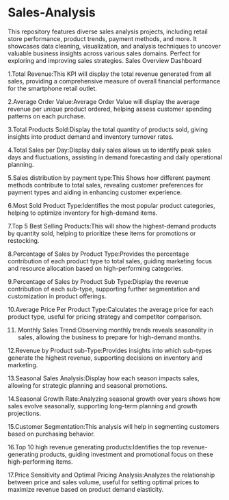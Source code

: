 # Sales-Analysis
This repository features diverse sales analysis projects, including retail store performance, product trends, payment methods, and more. It showcases data cleaning, visualization, and analysis techniques to uncover valuable business insights across various sales domains. Perfect for exploring and improving sales strategies.
Sales Overview Dashboard

1.Total Revenue:This KPI will display the total revenue generated from all sales, providing a comprehensive measure of overall financial performance for the smartphone retail outlet.

2.Average Order Value:Average Order Value will display the average revenue per unique product ordered, helping assess customer spending patterns on each purchase.

3.Total Products Sold:Display the total quantity of products sold, giving insights into product demand and inventory turnover rates.

4.Total Sales per Day:Display daily sales allows us to identify peak sales days and fluctuations, assisting in demand forecasting and daily operational planning.

5.Sales distribution by payment type:This Shows how different payment methods contribute to total sales, revealing customer preferences for payment types and aiding in enhancing customer experience.

6.Most Sold Product Type:Identifies the most popular product categories, helping to optimize inventory for high-demand items.

7.Top 5 Best Selling Products:This will show the highest-demand products by quantity sold, helping to prioritize these items for promotions or restocking.

8.Percentage of Sales by Product Type:Provides the percentage contribution of each product type to total sales, guiding marketing focus and resource allocation based on high-performing categories.

9.Percentage of Sales by Product Sub Type:Display the revenue contribution of each sub-type, supporting further segmentation and customization in product offerings.

10.Average Price Per Product Type:Calculates the average price for each product type, useful for pricing strategy and competitor comparison.

11.	Monthly Sales Trend:Observing monthly trends reveals seasonality in sales, allowing the business to prepare for high-demand months.

12.Revenue by Product sub-Type:Provides insights into which sub-types generate the highest revenue, supporting decisions on inventory and marketing.

13.Seasonal Sales Analysis:Display how each season impacts sales, allowing for strategic planning and seasonal promotions.

14.Seasonal Growth Rate:Analyzing seasonal growth over years shows how sales evolve seasonally, supporting long-term planning and growth projections.

15.Customer Segmentation:This analysis will help in segmenting customers based on purchasing behavior.

16.Top 10 high revenue generating products:Identifies the top revenue-generating products, guiding investment and promotional focus on these high-performing items.

17.Price Sensitivity and Optimal Pricing Analysis:Analyzes the relationship between price and sales volume, useful for setting optimal prices to maximize revenue based on product demand elasticity.
